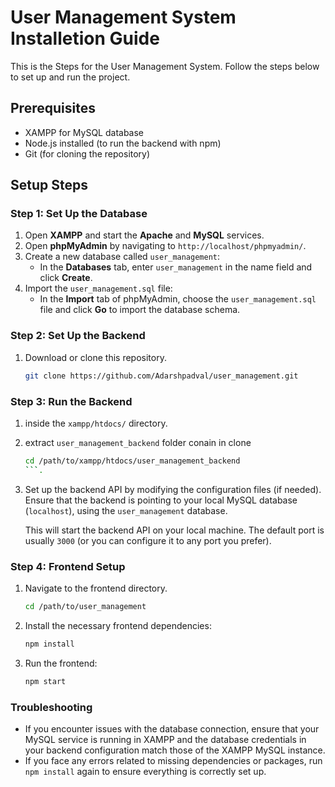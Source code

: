 # User Management System Installetion Guide

This is the Steps for the User Management System. Follow the steps below to set up and run the project.

## Prerequisites

- XAMPP for MySQL database
- Node.js installed (to run the backend with npm)
- Git (for cloning the repository)

## Setup Steps

### Step 1: Set Up the Database

1. Open **XAMPP** and start the **Apache** and **MySQL** services.
2. Open **phpMyAdmin** by navigating to `http://localhost/phpmyadmin/`.
3. Create a new database called `user_management`:
    - In the **Databases** tab, enter `user_management` in the name field and click **Create**.
4. Import the `user_management.sql` file:
    - In the **Import** tab of phpMyAdmin, choose the `user_management.sql` file and click **Go** to import the database schema.

### Step 2: Set Up the Backend

1. Download or clone this repository.

    ```bash
    git clone https://github.com/Adarshpadval/user_management.git
    ```



### Step 3: Run the Backend

1.  inside the `xampp/htdocs/` directory.
2. extract `user_management_backend` folder  conain in clone

    ```bash
    cd /path/to/xampp/htdocs/user_management_backend
    ```.

2. Set up the backend API by modifying the configuration files (if needed). Ensure that the backend is pointing to your local MySQL database (`localhost`), using the `user_management` database.


    This will start the backend API on your local machine. The default port is usually `3000` (or you can configure it to any port you prefer).

### Step 4: Frontend Setup

1. Navigate to the frontend directory.

    ```bash
    cd /path/to/user_management
    ```

2. Install the necessary frontend dependencies:

    ```bash
    npm install
    ```

3. Run the frontend:

    ```bash
    npm start
    ```


### Troubleshooting

- If you encounter issues with the database connection, ensure that your MySQL service is running in XAMPP and the database credentials in your backend configuration match those of the XAMPP MySQL instance.
- If you face any errors related to missing dependencies or packages, run `npm install` again to ensure everything is correctly set up.



